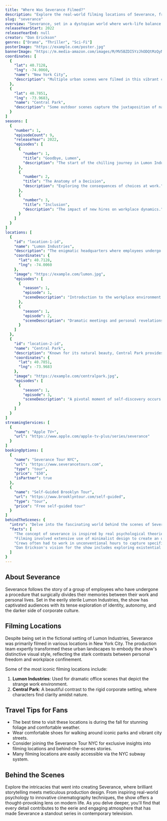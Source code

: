 ```yaml
---
title: "Where Was Severance Filmed?"
description: "Explore the real-world filming locations of Severance, from the enigmatic Lumon Industries to the actual filming locations."
slug: "severance"
overview: "Severance, set in a dystopian world where work-life balance is taken to an extreme, has captivated audiences with its unique storytelling and thought-provoking themes. Despite being set in the fictional Lumon Industries, the series was primarily filmed in various locations in New York City and beyond."
releaseYearStart: 2022
releaseYearEnd: null
creator: "Dan Erickson"
genres: ["Drama", "Thriller", "Sci-Fi"]
posterImage: "https://example.com/poster.jpg"
bannerImage: "https://m.media-amazon.com/images/M/MV5BZDI5YzJhODQtMzQyNy00YWNmLWIxMjUtNDBjNjA5YWRjMzExXkEyXkFqcGc@._V1_SX300.jpg"
coordinates: [
  { 
    "lat": 40.7128, 
    "lng": -74.0060, 
    "name": "New York City", 
    "description": "Multiple urban scenes were filmed in this vibrant city." 
  },
  { 
    "lat": 40.7851, 
    "lng": -73.9683, 
    "name": "Central Park", 
    "description": "Some outdoor scenes capture the juxtaposition of nature amidst urban life."
  }
]
seasons: [
  {
    "number": 1,
    "episodeCount": 9,
    "releaseYear": 2022,
    "episodes": [
      {
        "number": 1,
        "title": "Goodbye, Lumen",
        "description": "The start of the chilling journey in Lumon Industries."
      },
      {
        "number": 2,
        "title": "The Anatomy of a Decision",
        "description": "Exploring the consequences of choices at work."
      },
      {
        "number": 3,
        "title": "Inclusion",
        "description": "The impact of new hires on workplace dynamics."
      }
    ]
  }
]
locations: [
  {
    "id": "location-1-id",
    "name": "Lumon Industries",
    "description": "The enigmatic headquarters where employees undergo 'severance,' a procedure separating their work and personal lives. Filmed at various offices and corporate settings around New York, this location showcases the stark and sterile environment of Lumon.",
    "coordinates": {
      "lat": 40.7128,
      "lng": -74.0060
    },
    "image": "https://example.com/lumon.jpg",
    "episodes": [
      {
        "season": 1,
        "episode": 1,
        "sceneDescription": "Introduction to the workplace environment and the severance procedure."
      },
      {
        "season": 1,
        "episode": 2,
        "sceneDescription": "Dramatic meetings and personal revelations unfold within the corporate walls."
      }
    ]
  },
  {
    "id": "location-2-id",
    "name": "Central Park",
    "description": "Known for its natural beauty, Central Park provides a contrasting backdrop to the rigid work life depicted in Severance. Scenes filmed here depict characters reflecting on their lives outside of Lumon, capturing moments of introspection and freedom.",
    "coordinates": {
      "lat": 40.7851,
      "lng": -73.9683
    },
    "image": "https://example.com/centralpark.jpg",
    "episodes": [
      {
        "season": 1,
        "episode": 3,
        "sceneDescription": "A pivotal moment of self-discovery occurs amidst the park's serenity."
      }
    ]
  }
]
streamingServices: [
  {
    "name": "Apple TV+",
    "url": "https://www.apple.com/apple-tv-plus/series/severance"
  }
]
bookingOptions: [
  {
    "name": "Severance Tour NYC",
    "url": "https://www.severancetours.com",
    "type": "tour",
    "price": "$50",
    "isPartner": true
  },
  {
    "name": "Self-Guided Brooklyn Tour",
    "url": "https://www.brooklyntour.com/self-guided",
    "type": "tour",
    "price": "Free self-guided tour"
  }
]
behindTheScenes: {
  "intro": "Delve into the fascinating world behind the scenes of Severance, where creativity meets corporate culture.",
  "facts": [
    "The concept of severance is inspired by real psychological theories.",
    "Filming involved extensive use of minimalist design to create an unsettling atmosphere.",
    "Crews often had to work in unconventional hours to capture specific scenes.",
    "Dan Erickson's vision for the show includes exploring existential themes through a corporate lens."
  ]
}
---
```


## About Severance

Severance follows the story of a group of employees who have undergone a procedure that surgically divides their memories between their work and personal lives. Set in the eerily sterile Lumon Industries, the show has captivated audiences with its tense exploration of identity, autonomy, and the darker side of corporate culture.

## Filming Locations

Despite being set in the fictional setting of Lumon Industries, Severance was primarily filmed in various locations in New York City. The production team expertly transformed these urban landscapes to embody the show's distinctive visual style, reflecting the stark contrasts between personal freedom and workplace confinement.

Some of the most iconic filming locations include:

1. **Lumon Industries**: Used for dramatic office scenes that depict the strange work environment.
2. **Central Park**: A beautiful contrast to the rigid corporate setting, where characters find clarity amidst nature.
  
## Travel Tips for Fans

- The best time to visit these locations is during the fall for stunning foliage and comfortable weather.
- Wear comfortable shoes for walking around iconic parks and vibrant city streets.
- Consider joining the Severance Tour NYC for exclusive insights into filming locations and behind-the-scenes stories.
- Many filming locations are easily accessible via the NYC subway system.

## Behind the Scenes

Explore the intricacies that went into creating Severance, where brilliant storytelling meets meticulous production design. From inspiring real-world psychology to innovative cinematography techniques, the show offers a thought-provoking lens on modern life. As you delve deeper, you'll find that every detail contributes to the eerie and engaging atmosphere that has made Severance a standout series in contemporary television.